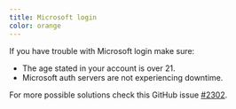 ```yaml
---
title: Microsoft login
color: orange
---
```


If you have trouble with Microsoft login make sure:
* The age stated in your account is over 21.
* Microsoft auth servers are not experiencing downtime.

For more possible solutions check this GitHub issue [#2302](https://github.com/PrismLauncher/PrismLauncher/issues/2302).
